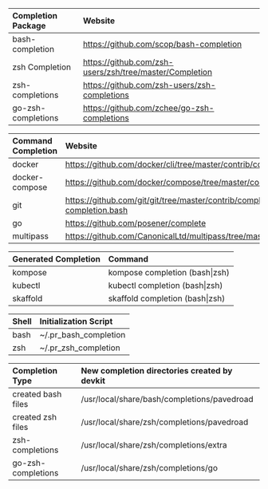 | Completion Package | Website |
|:-------------------|:--------|
| bash-completion    | https://github.com/scop/bash-completion |
| zsh Completion     | https://github.com/zsh-users/zsh/tree/master/Completion |
| zsh-completions    | https://github.com/zsh-users/zsh-completions |
| go-zsh-completions | https://github.com/zchee/go-zsh-completions |

| Command Completion | Website |
|:-------------------|:--------|
| docker        | https://github.com/docker/cli/tree/master/contrib/completion/bash |
| docker-compose| https://github.com/docker/compose/tree/master/contrib/completion/bash |
| git           | https://github.com/git/git/tree/master/contrib/completion/git-completion.bash |
| go            | https://github.com/posener/complete |
| multipass     | https://github.com/CanonicalLtd/multipass/tree/master/completions/bash |

| Generated Completion | Command |
|:---------------------|:--------|
| kompose  | kompose completion (bash\|zsh) |
| kubectl  | kubectl completion (bash\|zsh) |
| skaffold | skaffold completion (bash\|zsh) |

| Shell | Initialization Script |
|:------|:--------------------- |
| bash  | ~/.pr_bash_completion |
| zsh   | ~/.pr_zsh_completion  |

| Completion Type    | New completion directories created by devkit |
|:-------------------|:---------------------------------------------|
| created bash files | /usr/local/share/bash/completions/pavedroad |
| created zsh files  | /usr/local/share/zsh/completions/pavedroad |
| zsh-completions    | /usr/local/share/zsh/completions/extra |
| go-zsh-completions | /usr/local/share/zsh/completions/go |

